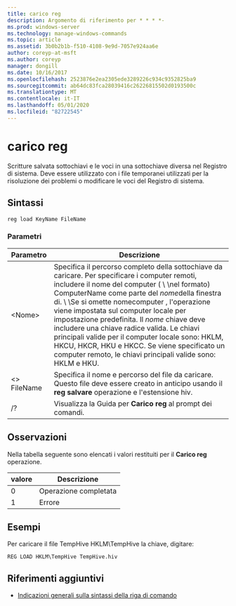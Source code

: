 ```yaml
---
title: carico reg
description: Argomento di riferimento per * * * *-
ms.prod: windows-server
ms.technology: manage-windows-commands
ms.topic: article
ms.assetid: 3b0b2b1b-f510-4108-9e9d-7057e924aa6e
author: coreyp-at-msft
ms.author: coreyp
manager: dongill
ms.date: 10/16/2017
ms.openlocfilehash: 2523876e2ea2305ede3289226c934c9352825ba9
ms.sourcegitcommit: ab64dc83fca28039416c26226815502d0193500c
ms.translationtype: MT
ms.contentlocale: it-IT
ms.lasthandoff: 05/01/2020
ms.locfileid: "82722545"
---
```

# <a name="reg-load"></a>carico reg



Scritture salvata sottochiavi e le voci in una sottochiave diversa nel Registro di sistema. Deve essere utilizzato con i file temporanei utilizzati per la risoluzione dei problemi o modificare le voci del Registro di sistema.



## <a name="syntax"></a>Sintassi

```
reg load KeyName FileName
```

### <a name="parameters"></a>Parametri

|Parametro|Descrizione|
|---------|-----------|
|\<Nome>|Specifica il percorso completo della sottochiave da caricare. Per specificare i computer remoti, includere il nome del computer ( \\ \\nel formato\) ComputerName come parte del *nome*della finestra di. \\ \\Se si omette nomecomputer \, l'operazione viene impostata sul computer locale per impostazione predefinita. Il *nome* chiave deve includere una chiave radice valida. Le chiavi principali valide per il computer locale sono: HKLM, HKCU, HKCR, HKU e HKCC. Se viene specificato un computer remoto, le chiavi principali valide sono: HKLM e HKU.|
|\<> FileName|Specifica il nome e percorso del file da caricare. Questo file deve essere creato in anticipo usando il **reg salvare** operazione e l'estensione hiv.|
|/?|Visualizza la Guida per **Carico reg** al prompt dei comandi.|

## <a name="remarks"></a>Osservazioni

Nella tabella seguente sono elencati i valori restituiti per il **Carico reg** operazione.

|valore|Descrizione|
|-----|-----------|
|0|Operazione completata|
|1|Errore|

## <a name="examples"></a>Esempi

Per caricare il file TempHive HKLM\TempHive la chiave, digitare:
```
REG LOAD HKLM\TempHive TempHive.hiv
```

## <a name="additional-references"></a>Riferimenti aggiuntivi

- [Indicazioni generali sulla sintassi della riga di comando](command-line-syntax-key.md)